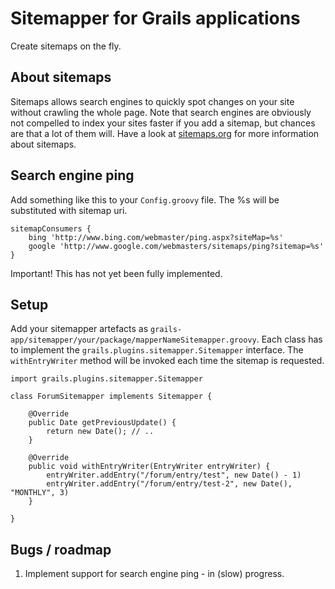 Sitemapper for Grails applications
==================================

Create sitemaps on the fly. 

About sitemaps
--------------

Sitemaps allows search engines to quickly spot changes on your site without crawling the whole page. Note that search engines are obviously not compelled to index your sites faster if you add a sitemap, but chances are that a lot of them will. Have a look at [sitemaps.org](http://sitemaps.org) for more information about sitemaps. 

Search engine ping
------------------

Add something like this to your `Config.groovy` file. The %s will be substituted with sitemap uri. 

    sitemapConsumers {
        bing 'http://www.bing.com/webmaster/ping.aspx?siteMap=%s'
        google 'http://www.google.com/webmasters/sitemaps/ping?sitemap=%s'
    }

Important! This has not yet been fully implemented. 

Setup
-----------

Add your sitemapper artefacts as `grails-app/sitemapper/your/package/mapperNameSitemapper.groovy`. Each class has to implement the `grails.plugins.sitemapper.Sitemapper` interface. The `withEntryWriter` method will be invoked each time the sitemap is requested.

    import grails.plugins.sitemapper.Sitemapper

    class ForumSitemapper implements Sitemapper {
        
        @Override
        public Date getPreviousUpdate() {
            return new Date(); // .. 
        }
        	
    	@Override
    	public void withEntryWriter(EntryWriter entryWriter) {
            entryWriter.addEntry("/forum/entry/test", new Date() - 1)
            entryWriter.addEntry("/forum/entry/test-2", new Date(), "MONTHLY", 3)
    	}
    	
    }

Bugs / roadmap
--------------

 1. Implement support for search engine ping - in (slow) progress.

